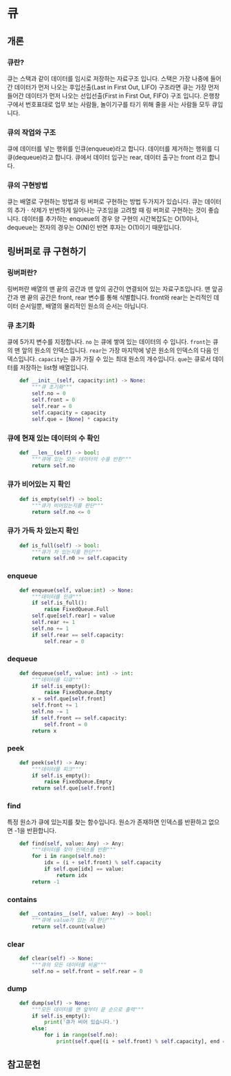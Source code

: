 # 큐

## 개론
### 큐란?
큐는 스택과 같이 데이터를 임시로 저장하는 자료구조 입니다. 스택은 가장 나중에 들어간 데이터가 먼저 나오는 후입선출(Last in First Out, LIFO) 구조라면 큐는 가장 먼저 들어간 데이터가 먼저 나오는 선입선출(First in First Out, FIFO) 구조 입니다. 은행창구에서 번호표대로 업무 보는 사람들, 놀이기구를 타기 위해 줄을 사는 사람들 모두 큐입니다.

### 큐의 작업와 구조
큐에 데이터를 넣는 행위를 인큐(enqueue)라고 합니다. 데이터를 제거하는 행위를 디큐(dequeue)라고 합니다. 큐에서 데이터 입구는 rear, 데이터 출구는 front 라고 합니다.

### 큐의 구현방법
큐는 배열로 구현하는 방법과 링 버퍼로 구현하는 방법 두가지가 있습니다. 큐는 데이터의 추가 · 삭제가 빈번하게 일어나는 구조임을 고려할 때 링 버퍼로 구현하는 것이 좋습니다. 데이터를 추가하는 enqueue의 경우 양 구현의 시간복잡도는 O(1)이나, dequeue는 전자의 경우는 O(N)인 반면 후자는 O(1)이기 때문입니다.

## 링버퍼로 큐 구현하기
### 링버퍼란?
링버퍼란 배열의 맨 끝의 공간과 맨 앞의 공간이 연결되어 있는 자료구조입니다. 맨 앞공간과 맨 끝의 공간은 front, rear 변수를 통해 식별합니다. front와 rear는 논리적인 데이터 순서일뿐, 배열의 물리적인 원소의 순서는 아닙니다.

### 큐 초기화
큐에 5가지 변수를 지정합니다. `no` 는 큐에 쌓여 있는 데이터의 수 입니다. `front`는 큐의 맨 앞의 원소의 인덱스입니다. `rear`는 가장 마지막에 넣은 원소의 인덱스의 다음 인덱스입니다. `capacity`는 큐가 가질 수 있는 최대 원소의 개수입니다. `que`는 큐로서 데이터를 저장하는 list형 배열입니다.

```python
    def __init__(self, capacity:int) -> None:
        """큐 초기화"""
        self.no = 0
        self.front = 0
        self.rear = 0
        self.capacity = capacity
        self.que = [None] * capacity
```

### 큐에 현재 있는 데이터의 수 확인

```python
    def __len__(self) -> bool:
        """큐에 있는 모든 데이터의 수를 반환"""
        return self.no
```

### 큐가 비어있는 지 확인

```python
    def is_empty(self) -> bool:
        """큐가 비어있는지를 판단"""
        return self.no <= 0

```

### 큐가 가득 차 있는지 확인

```python
    def is_full(self) -> bool:
        """큐가 차 있는지를 판단"""
        return self.n0 >= self.capacity

```

### enqueue

```python
    def enqueue(self, value:int) -> None:
        """데이터를 인큐"""
        if self.is_full():
            raise FixedQueue.Full
        self.que[self.rear] = value
        self.rear += 1
        self.no += 1
        if self.rear == self.capacity:
            self.rear = 0
```

### dequeue

```python
    def dequeue(self, value: int) -> int:
        """데이터를 디큐"""
        if self.is_empty():
            raise FixedQueue.Empty
        x = self.que[self.front]
        self.front += 1
        self.no -= 1
        if self.front == self.capacity:
            self.front = 0
        return x

```

### peek

```python
    def peek(self) -> Any:
        """데이터를 피크"""
        if self.is_empty():
            raise FixedQueue.Empty
        return self.que[self.front]
```

### find
특정 원소가 큐에 있는지를 찾는 함수입니다. 원소가 존재하면 인덱스를 반환하고 없으면 -1을 반환합니다.

```python
    def find(self, value: Any) -> Any:
        """데이터를 찾아 인덱스를 반환"""
        for i in range(self.no):
            idx = (i + self.front) % self.capacity
            if self.que[idx] == value:
                return idx
        return -1

```

### __contains__

```python
    def __contains__(self, value: Any) -> bool:
        """큐에 value가 있는 지 판단"""
        return self.count(value)
```

### clear

```python
    def clear(self) -> None:
        """큐의 모든 데이터를 비움"""
        self.no = self.front = self.rear = 0

```

### dump

```python
    def dump(self) -> None:
        """모든 데이터를 맨 앞부터 끝 순으로 출력"""
        if self.is_empty():
            print('큐가 비어 있습니다.')
        else:
            for i in range(self.no):
                print(self.que[(i + self.front) % self.capacity], end = ' ')

```

## 참고문헌